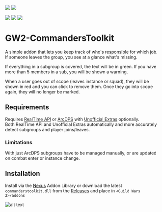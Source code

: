 [![](https://discordapp.com/api/guilds/410828272679518241/widget.png?style=banner2)](https://discord.gg/Mvk7W7gjE4)
[![](https://raidcore.gg/Resources/Images/Patreon.png)](https://www.patreon.com/bePatron?u=46163080)

![](https://img.shields.io/github/license/RaidcoreGG/GW2-CommandersToolkit?style=for-the-badge&labelColor=%23131519&color=%230F79AA)
![](https://img.shields.io/github/v/release/RaidcoreGG/GW2-CommandersToolkit?style=for-the-badge&labelColor=%23131519&color=%230F79AA)
![](https://img.shields.io/github/downloads/RaidcoreGG/GW2-CommandersToolkit/total?style=for-the-badge&labelColor=%23131519&color=%230F79AA)

# GW2-CommandersToolkit
A simple addon that lets you keep track of who's responsible for which job.
If someone leaves the group, you see at a glance what's missing.

If everything in a subgroup is covered, the text will be in green. If you have more than 5 members in a sub, you will be shown a warning.

When a user goes out of scope (leaves instance or squad), they will be shown in red and you can click to remove them. Once they go into scope again, they will no longer be marked.

## Requirements
Requires [RealTime API](https://github.com/RaidcoreGG/GW2-RealTime-API-Releases) or [ArcDPS](https://github.com/RaidcoreGG/GW2-RealTime-API-Releases) with [Unofficial Extras](https://github.com/Krappa322/arcdps_unofficial_extras_releases) optionally.  
Both RealTime API and Unofficial Extras automatically and more accurately detect subgroups and player joins/leaves.

### Limitations
With just ArcDPS subgroups have to be managed manually, or are updated on combat enter or instance change.

## Installation
Install via the [Nexus](https://raidcore.gg/Nexus) Addon Library or download the latest `commanderstoolkit.dll` from the [Releases](https://github.com/RaidcoreGG/GW2-CommandersToolkit/releases) and place in `<Guild Wars 2>/addons`

![alt text](https://i.imgur.com/dqEmEae.png)
